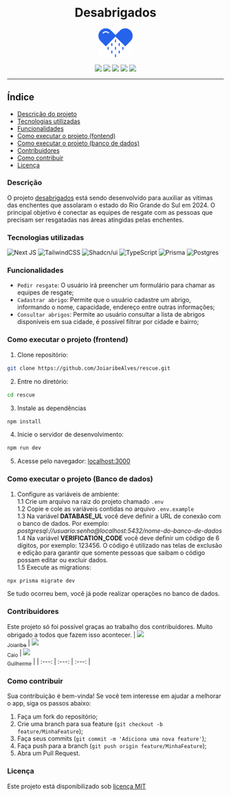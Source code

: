 <div align="center">

# Desabrigados
<img src="./.github/images/logo-blue.png" width="80px" /><br />
</div>

<div align="center">
	<img src="https://img.shields.io/badge/Status-Em%20desenvolvimento-blue" />
	<img src="https://img.shields.io/badge/Licença-MIT-green" />
	<img src="https://img.shields.io/badge/PRs-Bem%20vidas-red" />
	<img src="https://img.shields.io/github/forks/JoiaribeAlves/rescue" />
	<img src="https://img.shields.io/github/stars/JoiaribeAlves/rescue" />
</div>

---
## Índice
- [Descrição do projeto](#descricao)<br />
- [Tecnologias utilizadas](#tecnologias)<br />
- [Funcionalidades](#funcionalidades)<br />
- [Como executar o projeto (fontend)](#como-executar-frontend)<br />
- [Como executar o projeto (banco de dados)](#como-executar-banco-de-dados)<br />
- [Contribuidores](#contribuidores)<br />
- [Como contribuir](#como-contribuir)<br />
- [Licença](#licenca)<br />

<div id="descricao">

### Descrição
O projeto <a href="https://desabrigados.com.br">desabrigados</a> está sendo  desenvolvido para auxiliar as vítimas das enchentes que assolaram o estado do Rio Grande do Sul em 2024. O principal objetivo é conectar as equipes de resgate com as pessoas que precisam ser resgatadas nas áreas atingidas pelas enchentes.
</div>

<div id="tecnologias">

### Tecnologias utilizadas
![Next JS](https://img.shields.io/badge/Next-black?style=for-the-badge&logo=next.js&logoColor=white)
![TailwindCSS](https://img.shields.io/badge/tailwindcss-%2338B2AC.svg?style=for-the-badge&logo=tailwind-css&logoColor=white)
![Shadcn/ui](https://img.shields.io/badge/Shadcn/ui-black.svg?style=for-the-badge&logo=shadcn/ui&logoColor=white)
![TypeScript](https://img.shields.io/badge/typescript-%23007ACC.svg?style=for-the-badge&logo=typescript&logoColor=white)
![Prisma](https://img.shields.io/badge/Prisma-3982CE?style=for-the-badge&logo=Prisma&logoColor=white)
![Postgres](https://img.shields.io/badge/postgres-%23316192.svg?style=for-the-badge&logo=postgresql&logoColor=white)
</div>

<div id="funcionalidades">

### Funcionalidades
- `Pedir resgate`: O usuário irá preencher um formulário para chamar as equipes de resgate;
- `Cadastrar abrigo`: Permite que o usuário cadastre um abrigo, informando o nome, capacidade, endereço entre outras informações;
- `Consultar abrigos`: Permite ao usuário consultar a lista de abrigos disponíveis em sua cidade, é possível filtrar por cidade e bairro;
</div>

<div id="como-executar-frontend">

### Como executar o projeto (frontend)
1. Clone repositório:
```bash
git clone https://github.com/JoiaribeAlves/rescue.git
```
2. Entre no diretório:
```bash
cd rescue
```
3. Instale as dependências
```bash
npm install
```
4. Inicie o servidor de desenvolvimento:
```bash
npm run dev
```
5. Acesse pelo navegador: [localhost:3000](http://localhost:3000)
</div>

<div id="como-executar-banco-de-dados">

### Como executar o projeto (Banco de dados)
1. Configure as variáveis de ambiente:<br />
1.1 Crie um arquivo na raiz do projeto chamado `.env`<br />
1.2 Copie e cole as variáveis contidas no arquivo `.env.example`<br />
1.3 Na variável **DATABASE_UL** você deve definir a URL de conexão com o banco de dados. Por exemplo: *postgresql://usuario:senha@localhost:5432/nome-do-banco-de-dados*<br />
1.4 Na variável **VERIFICATION_CODE** você deve definir um código de 6 dígitos, por exemplo: 123456. O código é utilizado nas telas de exclusão e edição para garantir que somente pessoas que saibam o código possam editar ou excluir dados.<br />
1.5 Execute as migrations:
```bash
npx prisma migrate dev
```
Se tudo ocorreu bem, você já pode realizar operações no banco de dados.
</div>

<div id="contribuidores">

### Contribuidores
Este projeto só foi possível graças ao trabalho dos contribuidores. Muito obrigado a todos que fazem isso acontecer.
| [<img loading="lazy" src="https://avatars.githubusercontent.com/u/102931920?v=4" width=80><br><sub>Joiaribe</sub>](https://github.com/JoiaribeAlves) | [<img loading="lazy" src="https://avatars.githubusercontent.com/u/115363966?v=4" width=80><br><sub>Caio</sub>](https://github.com/CaioMMendes) | [<img loading="lazy" src="https://avatars.githubusercontent.com/u/8629694?v=4" width=80><br><sub>Guilherme</sub>](https://github.com/gbflores) |
| :---: | :---: | :---: |
</div>

<div id="como-contribuir">

### Como contribuir
Sua contribuição é bem-vinda! Se você tem interesse em ajudar a melhorar o app, siga os passos abaixo:
1. Faça um fork do repositório;
2. Crie uma branch para sua feature (`git checkout -b feature/MinhaFeature`);
3. Faça seus commits (`git commit -m 'Adiciona uma nova feature'`);
4. Faça push para a branch (`git push origin feature/MinhaFeature`);
5. Abra um Pull Request.
</div>

<div id="licenca">

### Licença
Este projeto está disponibilizado sob [licença MIT](https://github.com/JoiaribeAlves/rescue/blob/main/License)
</div>
